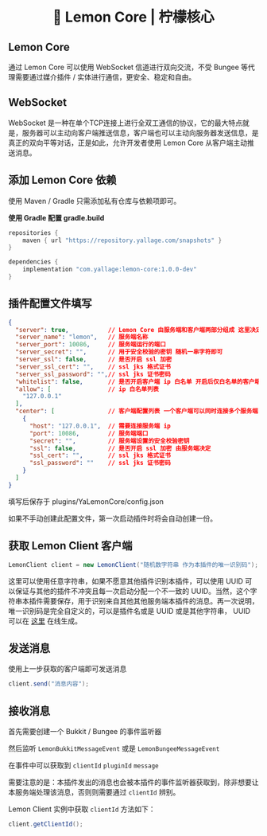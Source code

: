 <h1 align="center">🍋 Lemon Core | 柠檬核心</h1>

## Lemon Core

通过 Lemon Core 可以使用 WebSocket 信道进行双向交流，不受 Bungee 等代理需要通过媒介插件 / 实体进行通信，更安全、稳定和自由。



## WebSocket

WebSocket 是一种在单个TCP连接上进行全双工通信的协议，它的最大特点就是，服务器可以主动向客户端推送信息，客户端也可以主动向服务器发送信息，是真正的双向平等对话，正是如此，允许开发者使用 Lemon Core 从客户端主动推送消息。



## 添加 Lemon Core 依赖

使用 Maven / Gradle 只需添加私有仓库与依赖项即可。

**使用 Gradle 配置 gradle.build**

```groovy
repositories {
	maven { url "https://repository.yallage.com/snapshots" }
}
```

```groovy
dependencies {
	implementation "com.yallage:lemon-core:1.0.0-dev"
}
```



## 插件配置文件填写

```json
{
  "server": true,			// Lemon Core 由服务端和客户端两部分组成 这里决定是否开启服务端
  "server_name": "lemon",	// 服务端名称
  "server_port": 10086,		// 服务端运行的端口
  "server_secret": "",		// 用于安全校验的密钥 随机一串字符即可
  "server_ssl": false,		// 是否开启 ssl 加密
  "server_ssl_cert": "",	// ssl jks 格式证书
  "server_ssl_password": "",// ssl jks 证书密码
  "whitelist": false,		// 是否开启客户端 ip 白名单 开启后仅白名单的客户端可连接此服务端
  "allow": [				// ip 白名单列表
    "127.0.0.1"
  ],
  "center": [				// 客户端配置列表 一个客户端可以同时连接多个服务端
    {
      "host": "127.0.0.1",	// 需要连接服务端 ip
      "port": 10086,		// 服务端端口
      "secret": "",			// 服务端设置的安全校验密钥
      "ssl": false,			// 是否开启 ssl 加密 由服务端决定
      "ssl_cert": "",		// ssl jks 格式证书
      "ssl_password": ""	// ssl jks 证书密码
    }
  ]
}
```

填写后保存于 plugins/YaLemonCore/config.json

如果不手动创建此配置文件，第一次启动插件时将会自动创建一份。



## 获取 Lemon Client 客户端

```java
LemonClient client = new LemonClient("随机数字符串 作为本插件的唯一识别码");
```

这里可以使用任意字符串，如果不愿意其他插件识别本插件，可以使用 UUID 可以保证与其他的插件不冲突且每一次启动分配一个不一致的 UUID。当然，这个字符串本插件需要保存，用于识别来自其他其他服务端本插件的消息。再一次说明，唯一识别码是完全自定义的，可以是插件名或是 UUID 或是其他字符串， UUID 可以在 [这里](https://uutool.cn/uuid/) 在线生成。



## 发送消息

使用上一步获取的客户端即可发送消息

```java
client.send("消息内容");
```



## 接收消息

首先需要创建一个 Bukkit / Bungee 的事件监听器

然后监听 `LemonBukkitMessageEvent` 或是 `LemonBungeeMessageEvent`

在事件中可以获取到 `clientId` `pluginId` `message`  

需要注意的是：本插件发出的消息也会被本插件的事件监听器获取到，除非想要让本服务端处理该消息，否则则需要通过 `clientId` 辨别。

Lemon Client 实例中获取 `clientId` 方法如下：

```java
client.getClientId();
```

